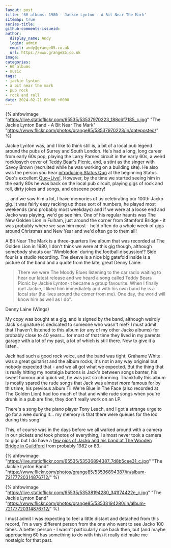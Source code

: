 ```yaml
---
layout: post
title: '60 albums: 1980 - Jackie Lynton - A Bit Near The Mark'
sitemap: true
series-title:
github-comments-issueid:
author:
  display_name: Andy
  login: admin
  email: andy@grange85.co.uk
  url: https://www.grange85.co.uk
image:
categories:
- 60 albums
- music
tags:
- jackie lynton
- a bit near the mark
- pub rock
- rock and roll
date: 2024-02-21 00:00 +0000
---
```

{% ahfowimage "https://live.staticflickr.com/65535/53537970223_188c6f7185_c.jpg" "The Jackie Lynton Band - A Bit Near The Mark" "https://www.flickr.com/photos/grange85/53537970223/in/dateposted/" %}

Jackie Lynton was, and I like to think still is, a bit of a local pub legend around the pubs of Surrey and South London. He's had a long, long career from early 60s pop, playing the Larry Parnes circuit in the early 60s, a weird rock/psych cover of [Teddy Bear's Picnic](https://www.youtube.com/watch?v=OxU2AKoKrok), and, a stint as the singer with Savoy Brown (recruited while he was working on a building site). He also was the person you hear [introducing Status Quo](https://www.youtube.com/watch?v=dfjygEXVOCg) at the beginning Status Quo's excellent [Quo+Live!](https://en.wikipedia.org/wiki/Live!_(Status_Quo_album)). However, by the time we started seeing him in the early 80s he was back on the local pub circuit, playing gigs of rock and roll, dirty jokes and songs, and obscene poetry!

... and we saw him a lot, I have memories of us celebrating our 100th Jacko gig. It was fairly easy racking up those sort of numbers, he played most weekends (and probably most weekdays) and if we were at a loose end and Jacko was playing, we'd go see him. One of his regular haunts was The New Golden Lion in Fulham, just around the corner from Stamford Bridge - it was probably where we saw him most - he'd often do a whole week of gigs around Christmas and New Year and we'd often go to them all!

A Bit Near The Mark is a three-quarters live album that was recorded at The Golden Lion in 1980, I don't think we were at this gig though, although somebody shouts our 'Wimbledon' during the football discussion!? Side four is a studio recording. The sleeve is a nice big gatefold inside is a picture of the band and a quote from the late, great Denny Laine:

<blockquote>
There we were The Moody Blues listening to the car radio waiting to hear our latest release and we heard a song called Teddy Bears Picnic by Jackie Lynton-it became a group favourite. When I finally met Jackie, I liked him immediately and with his own band he is a local star (he lives around the comer from me). One day, the world will know him as well as I do". 
</blockquote>
<p class="caption">Denny Laine (Wings)</p>

My copy was bought at a gig, and is signed by the band, although weirdly Jack's signature is dedicated to someone who wasn't me!?
I must admit that I haven't listened to this album (or any of my other Jacko albums) for probably close to 40 years... for most of that time they lived in my parents garage with a lot of my past, a lot of which is still there. Now to give it a listen.

Jack had such a good rock voice, and the band was tight, Grahame White was a great guitarist and the album rocks, it's not in any way original but nobody expected that - and we all got what we expected. But the thing that is really hitting my nostalgia buttons is Jack's between songs banter, his sweet humour and quick wit, he was just so charming. Thankfully this album is mostly spared the rude songs that Jack was almost _more_ famous for by this time, his previous album Til We're Blue in The Face (also recorded at The Golden Lion) had too much of that and while rude songs when you're drunk in a pub are fine, they don't really work on an LP.

There's a song by the piano player Tony Leach, and I got a strange urge to go for a wee during it... my memory is that there were queues for the loo during this song!

This, of course was in the days before we all walked around with a camera in our pickets and took photos of everything, I almost never took a camera to gigs but I do have a [few pics of Jacko and his band at The Wooden Bridge in Guildford](https://www.flickr.com/photos/grange85/albums/72177720314876712/) from probably 1982 or 83.

{% ahfowimage "https://live.staticflickr.com/65535/53536894387_7d8b5cee31_c.jpg" "The Jackie Lynton Band" "https://www.flickr.com/photos/grange85/53536894387/in/album-72177720314876712/" %}

{% ahfowimage "https://live.staticflickr.com/65535/53538194280_341f74422e_c.jpg" "The Jackie Lynton Band" "https://www.flickr.com/photos/grange85/53538194280/in/album-72177720314876712/" %}

I must admit I was expecting to feel a little distant and detached from this record, I'm a very different person from the one who went to see Jacko 100 times. A better person - I wasn't particularly nice back then, but (and maybe approaching 60 has something to do with this) it really did make me nostalgic for that past.



